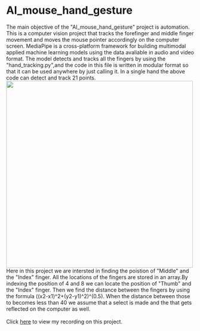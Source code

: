 # AI_mouse_hand_gesture

The main objective of the "AI_mouse_hand_gesture" project is automation.
This is a computer vision project that tracks the forefinger and middle finger movement and moves the mouse pointer accordingly on the computer screen.
MediaPipe is a cross-platform framework for building multimodal applied machine learning models using the data avaliable in audio and video format.
The model detects and tracks all the fingers by using the "hand_tracking.py",and the code in this file is written in modular format so that it can be used anywhere by just calling it.
In a single hand the above code can detect and track 21 points.<br>
<image src="hand_landmarks.png" width=500><br> 
Here in this project we are intersted in finding the poistion of "Middle" and the "Index" finger.
All the locations of the fingers are stored in an array.By indexing the position of 4 and 8 we can locate the position of "Thumb" and the "Index" finger.
Then we find the distance between the fingers by using the formula ((x2-x1)^2+(y2-y1)^2)^(0.5).
When the distance between those to becomes less than 40 we assume that a select is made and the that gets reflected on the computer as well.<br><br>
Click [here](https://github.com/Thulasirobocop/AI_mouse_hand_gesture/blob/main/AI_mouse_recordings.mp4?raw=true) to view my recording on this project.
